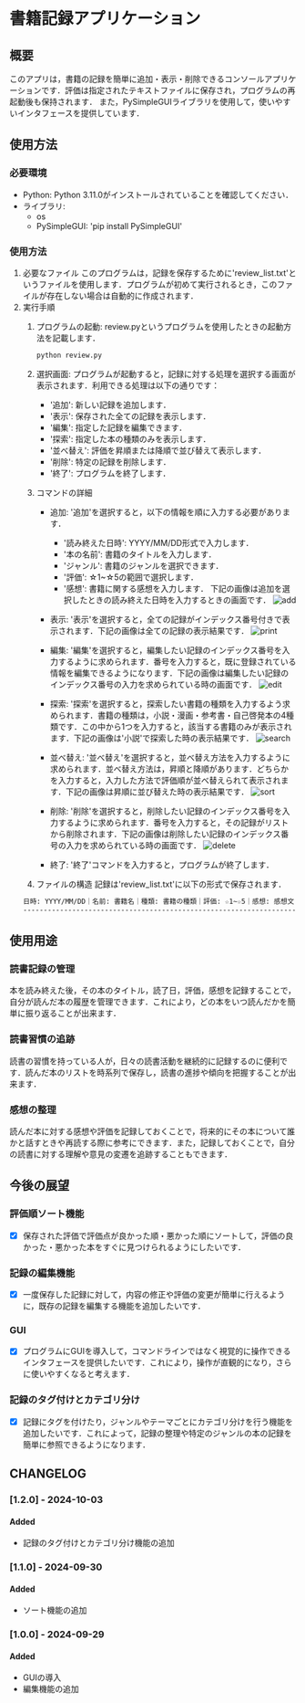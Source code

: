 # 書籍記録アプリケーション
## 概要
このアプリは，書籍の記録を簡単に追加・表示・削除できるコンソールアプリケーションです．評価は指定されたテキストファイルに保存され，プログラムの再起動後も保持されます．
また，PySimpleGUIライブラリを使用して，使いやすいインタフェースを提供しています．

## 使用方法
### 必要環境
- Python: Python 3.11.0がインストールされていることを確認してください．
- ライブラリ:
     - os
     - PySimpleGUI: 'pip install PySimpleGUI'

### 使用方法
1. 必要なファイル
このプログラムは，記録を保存するために'review_list.txt'というファイルを使用します．プログラムが初めて実行されるとき，このファイルが存在しない場合は自動的に作成されます．
2. 実行手順
   1. プログラムの起動: review.pyというプログラムを使用したときの起動方法を記載します． 
      ```bash
      python review.py
      ```
   2. 選択画面:
   プログラムが起動すると，記録に対する処理を選択する画面が表示されます．利用できる処理は以下の通りです：
      - '追加': 新しい記録を追加します．
      - '表示': 保存された全ての記録を表示します．
      - '編集': 指定した記録を編集できます．
      - '探索': 指定した本の種類のみを表示します．
      - '並べ替え': 評価を昇順または降順で並び替えて表示します．
      - '削除': 特定の記録を削除します．
      - '終了': プログラムを終了します．

   3. コマンドの詳細
      - 追加: '追加'を選択すると，以下の情報を順に入力する必要があります．
        - '読み終えた日時': YYYY/MM/DD形式で入力します．
        - '本の名前': 書籍のタイトルを入力します．
        - 'ジャンル': 書籍のジャンルを選択できます．
        - '評価': ☆1~☆5の範囲で選択します．
        - '感想': 書籍に関する感想を入力します．
        下記の画像は追加を選択したときの読み終えた日時を入力するときの画面です．
        ![add](add.png)

      - 表示: '表示'を選択すると，全ての記録がインデックス番号付きで表示されます．下記の画像は全ての記録の表示結果です．
        ![print](print.png)
  
      - 編集: '編集'を選択すると，編集したい記録のインデックス番号を入力するように求められます．番号を入力すると，既に登録されている情報を編集できるようになります．下記の画像は編集したい記録のインデックス番号の入力を求められている時の画面です．
        ![edit](edit.png)
  
      - 探索: '探索'を選択すると，探索したい書籍の種類を入力するよう求められます．書籍の種類は，小説・漫画・参考書・自己啓発本の4種類です．この中から1つを入力すると，該当する書籍のみが表示されます．下記の画像は'小説'で探索した時の表示結果です．
        ![search](search.png)
 
      - 並べ替え: '並べ替え'を選択すると，並べ替え方法を入力するように求められます．並べ替え方法は，昇順と降順があります．どちらかを入力すると，入力した方法で評価順が並べ替えられて表示されます．下記の画像は昇順に並び替えた時の表示結果です．
        ![sort](sort.png)

      - 削除: '削除'を選択すると，削除したい記録のインデックス番号を入力するように求められます．番号を入力すると，その記録がリストから削除されます．下記の画像は削除したい記録のインデックス番号の入力を求められている時の画面です．
        ![delete](delete.png)

      - 終了: '終了'コマンドを入力すると，プログラムが終了します．

   4. ファイルの構造
   記録は'review_list.txt'に以下の形式で保存されます．
   ```markdown
   日時: YYYY/MM/DD｜名前: 書籍名｜種類: 書籍の種類｜評価: ☆1~☆5｜感想: 感想文
   ---------------------------------------------------------------------------
   ```

## 使用用途
### 読書記録の管理
本を読み終えた後，その本のタイトル，読了日，評価，感想を記録することで，自分が読んだ本の履歴を管理できます．これにより，どの本をいつ読んだかを簡単に振り返ることが出来ます．
### 読書習慣の追跡
読書の習慣を持っている人が，日々の読書活動を継続的に記録するのに便利です．読んだ本のリストを時系列で保存し，読書の進捗や傾向を把握することが出来ます．
### 感想の整理
読んだ本に対する感想や評価を記録しておくことで，将来的にその本について誰かと話すときや再読する際に参考にできます．また，記録しておくことで，自分の読書に対する理解や意見の変遷を追跡することもできます．

## 今後の展望
### 評価順ソート機能
- [x] 保存された評価で評価点が良かった順・悪かった順にソートして，評価の良かった・悪かった本をすぐに見つけられるようにしたいです．
### 記録の編集機能
- [x] 一度保存した記録に対して，内容の修正や評価の変更が簡単に行えるように，既存の記録を編集する機能を追加したいです．
### GUI
- [x] プログラムにGUIを導入して，コマンドラインではなく視覚的に操作できるインタフェースを提供したいです．これにより，操作が直観的になり，さらに使いやすくなると考えます．
### 記録のタグ付けとカテゴリ分け
- [x] 記録にタグを付けたり，ジャンルやテーマごとにカテゴリ分けを行う機能を追加したいです．これによって，記録の整理や特定のジャンルの本の記録を簡単に参照できるようになります．


## CHANGELOG

### [1.2.0] - 2024-10-03
#### Added
- 記録のタグ付けとカテゴリ分け機能の追加

### [1.1.0] - 2024-09-30
#### Added
- ソート機能の追加

### [1.0.0] - 2024-09-29
#### Added
- GUIの導入
- 編集機能の追加
